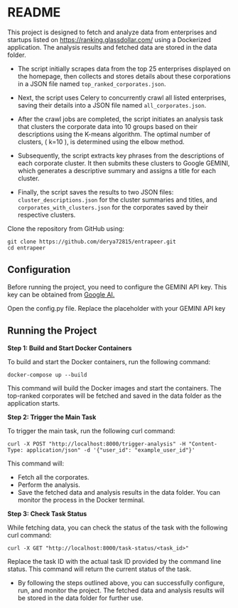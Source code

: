 # README

This project is designed to fetch and analyze data from enterprises and startups listed on https://ranking.glassdollar.com/ using a Dockerized application. The analysis results and fetched data are stored in the data folder.

* The script initially scrapes data from the top 25 enterprises displayed on the homepage, then collects and stores details about these corporations in a JSON file named `top_ranked_corporates.json`.

* Next, the script uses Celery to concurrently crawl all listed enterprises, saving their details into a JSON file named `all_corporates.json`.

* After the crawl jobs are completed, the script initiates an analysis task that clusters the corporate data into 10 groups based on their descriptions using the K-means algorithm. The optimal number of clusters, \( k=10 \), is determined using the elbow method.

* Subsequently, the script extracts key phrases from the descriptions of each corporate cluster. It then submits these clusters to Google GEMINI, which generates a descriptive summary and assigns a title for each cluster.

* Finally, the script saves the results to two JSON files: `cluster_descriptions.json` for the cluster summaries and titles, and `corporates_with_clusters.json` for the corporates saved by their respective clusters.


Clone the repository from GitHub using:
```
git clone https://github.com/derya72815/entrapeer.git
cd entrapeer
```

## Configuration

Before running the project, you need to configure the GEMINI API key. This key can be obtained from [Google AI.](https://aistudio.google.com/app/apikey)

Open the config.py file.
Replace the placeholder with your GEMINI API key

## Running the Project

**Step 1: Build and Start Docker Containers**

To build and start the Docker containers, run the following command:
```
docker-compose up --build
```
This command will build the Docker images and start the containers. The top-ranked corporates will be fetched and saved in the data folder as the application starts.

**Step 2: Trigger the Main Task**

To trigger the main task, run the following curl command:
```
curl -X POST "http://localhost:8000/trigger-analysis" -H "Content-Type: application/json" -d '{"user_id": "example_user_id"}'
```
This command will:
* Fetch all the corporates.
* Perform the analysis.
* Save the fetched data and analysis results in the data folder.
You can monitor the process in the Docker terminal.

**Step 3: Check Task Status**

While fetching data, you can check the status of the task with the following curl command:
```
curl -X GET "http://localhost:8000/task-status/<task_id>"
```
Replace the task ID with the actual task ID provided by the command line status. This command will return the current status of the task.

* By following the steps outlined above, you can successfully configure, run, and monitor the project. The fetched data and analysis results will be stored in the data folder for further use.

